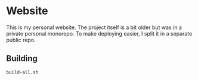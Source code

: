 # Website

This is my personal website.
The project itself is a bit older but was in a private personal monorepo.
To make deploying easier, I split it in a separate public repo.

## Building

```sh
build-all.sh
```
